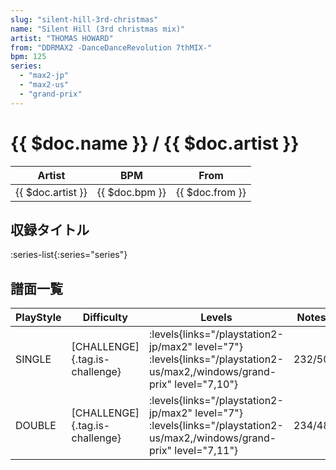 ```yaml
---
slug: "silent-hill-3rd-christmas"
name: "Silent Hill (3rd christmas mix)"
artist: "THOMAS HOWARD"
from: "DDRMAX2 -DanceDanceRevolution 7thMIX-"
bpm: 125
series:
  - "max2-jp"
  - "max2-us"
  - "grand-prix"
---
```


# {{ $doc.name }} / {{ $doc.artist }}

|Artist|BPM|From|
|------|---|----|
|{{ $doc.artist }}|{{ $doc.bpm }}|{{ $doc.from }}|

## 収録タイトル

:series-list{:series="series"}

## 譜面一覧

|PlayStyle|Difficulty|Levels|Notes|Movie|
|---------|----------|------|-----|-----|
|SINGLE|[CHALLENGE]{.tag.is-challenge}|<div class="field is-grouped is-grouped-multiline"> :levels{links="/playstation2-jp/max2" level="7"} :levels{links="/playstation2-us/max2,/windows/grand-prix" level="7,10"}</div>|232/50||
|DOUBLE|[CHALLENGE]{.tag.is-challenge}|<div class="field is-grouped is-grouped-multiline"> :levels{links="/playstation2-jp/max2" level="7"} :levels{links="/playstation2-us/max2,/windows/grand-prix" level="7,11"}</div>|234/48||
